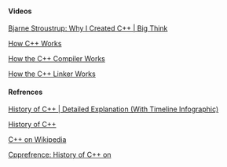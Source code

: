 [//]: # (### Additional Resources and References)

#### Videos

<a href="https://www.youtube.com/watch?v=JBjjnqG0BP8" target="_blank"> Bjarne Stroustrup: Why I Created C++ | Big Think </a>

<a href="https://www.youtube.com/watch?v=SfGuIVzE_Os&list=PLlrATfBNZ98dudnM48yfGUldqGD0S4FFb&index=5" target="_blank">How C++ Works</a>

<a href="https://www.youtube.com/watch?v=3tIqpEmWMLI&list=PLlrATfBNZ98dudnM48yfGUldqGD0S4FFb&index=6" target="_blank">How the C++ Compiler Works</a>

<a href="https://www.youtube.com/watch?v=H4s55GgAg0I&list=PLlrATfBNZ98dudnM48yfGUldqGD0S4FFb&index=7" target="_blank"> How the C++ Linker Works </a>

#### Refrences

<a href="https://unstop.com/blog/history-of-cpp" target="_blank">History of C++ | Detailed Explanation (With Timeline Infographic)</a>

<a href="https://cplusplus.com/info/history/" target="_blank"> History of C++ </a>

<a href="https://en.wikipedia.org/wiki/C%2B%2B" target="_blank">C++ on Wikipedia</a>

<a href="https://en.cppreference.com/w/cpp/language/history" target="_blank"> Cpprefrence: History of C++ on  </a>
